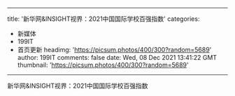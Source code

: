 
---
title: '新华网&INSIGHT视界：2021中国国际学校百强指数'
categories: 
 - 新媒体
 - 199IT
 - 首页更新
headimg: 'https://picsum.photos/400/300?random=5689'
author: 199IT
comments: false
date: Wed, 08 Dec 2021 13:41:22 GMT
thumbnail: 'https://picsum.photos/400/300?random=5689'
---

<div>   
新华网&INSIGHT视界：2021中国国际学校百强指数  
</div>
            